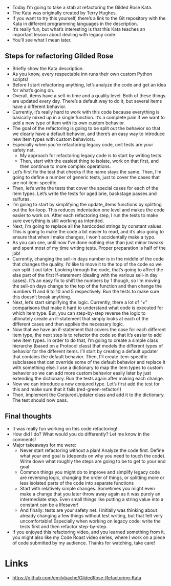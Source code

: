 - Today I’m going to take a stab at refactoring the Gilded Rose Kata.
- The Kata was originally created by Terry Hughes.
- If you want to try this yourself, there’s a link to the Git repository with the Kata in different programming languages in the description.
- It’s really fun, but what’s interesting is that this Kata teaches an important lesson about dealing with legacy code.
- You’ll see what I mean later.

## Steps for refactoring Gilded Rose

- Briefly show the Kata description.
- As you know, every respectable inn runs their own custom Python scripts!
- Before I start refactoring anything, let’s analyze the code and get an idea for what’s going on.
- Overall, items have a sell-in time and a quality level. Both of these things are updated every day. There’s a default way to do it, but several items have a different behavior.
- Currently, it’s really hard to work with this code because everything is basically mixed up in a single function. It’s a complete pain if we want to add a new type of item with its own custom behavior.
- The goal of the refactoring is going to be split out the behavior so that we clearly have a default behavior, and there’s an easy way to introduce new item types with custom behaviors.
- Especially when you’re refactoring legacy code, unit tests are your safety net.
  - My approach for refactoring legacy code is to start by writing tests.
  - Then, start with the easiest thing to isolate, work on that first, and then continue to more complex operations.
- Let’s first fix the test that checks if the name stays the same. Then, I’m going to define a number of generic tests, just to cover the cases that are not item-specific.
- Then, let’s write the tests that cover the special cases for each of the item types. Let’s write the tests for aged brie, backstage passes and sulfuras.
- I’m going to start by simplifying the update_items functions by splitting out the for-loop. This reduces indentation one level and makes the code easier to work on. After each refactoring step, I run the tests to make sure everything is still working as intended.
- Next, I’m going to replace all the hardcoded strings by constant values. This is going to make the code a bit easier to read, and it’s also going to ensure that when I make changes, I won’t accidentally make a typo.
- As you can see, until now I’ve done nothing else than just minor tweaks and spent most of my time writing tests. Proper preparation is half of the job!
- Currently, changing the sell-in days number is in the middle of the code that changes the quality. I’d like to move it to the top of the code so we can split it out later. Looking through the code, that’s going to affect the else part of the first if-statement (dealing with the various sell-in day cases). It’s an easy fix to shift the numbers by 1 though, so I’m moving the sell-on days change to the top of the function and then change the numbers 11 and 6 to 10 and 5 respectively. Run the tests to make sure this doesn’t break anything.
- Next, let’s start simplifying the logic. Currently, there a lot of “≠” comparisons that make it hard to understand what code is executed for which item type. But, you can step-by-step reverse the logic to ultimately create an if-statement that simply looks at each of the different cases and then applies the necessary logic.
- Now that we have an if-statement that covers the case for each different item type, the next step is to refactor the code so that it’s easier to add new item types. In order to do that, I’m going to create a simple class hierarchy (based on a Protocol class) that models the different types of behavior for the different items. I’ll start by creating a default updater that contains the default behavior. Then, I’ll create item-specific subclasses that can override some of the default behavior and replace it with something else. I use a dictionary to map the item types to custom behavior so we can add more custom behavior easily later by just extending the dictionary. Run the tests again after making each change.
- Now we can introduce a new conjured type. Let’s first add the test for this and make sure that it fails (red-green-refactor!)
- Then, implement the ConjuredUpdater class and add it to the dictionary. The test should now pass.

## Final thoughts

- It was really fun working on this code refactoring!
- How did I do? What would you do differently? Let me know in the comments!
- Major takeaways for me were:
  - Never start refactoring without a plan! Analyze the code first. Define what your end goal is (depends on why you need to touch the code). Write down what roughly the steps are going to be to get to your end goal.
  - Common things you might do to improve and simplify legacy code are reversing logic, changing the order of things, or splitting more or less isolated parts of the code into separate functions
  - Start with relatively simple changes. Sometimes you might even make a change that you later throw away again as it was purely an intermediate step. Even small things like putting a string value into a constant can be a lifesaver!
  - And finally: tests are your safety net. I initially was thinking about already changing a few things without test writing, but that felt very uncomfortable! Especially when working on legacy code: write the tests first and then refactor step-by-step.
- If you enjoyed this refactoring video, and you learned something from it, you might also like my Code Roast video series, where I work on a piece of code submitted by my audience. Thanks for watching, take care!

# Links

- https://github.com/emilybache/GildedRose-Refactoring-Kata
